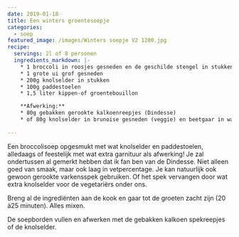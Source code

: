 ```yaml
---
date: 2019-01-18
title: Een winters groentesoepje
categories:
  - soep
featured_image: /images/Winters soepje V2 1200.jpg
recipe:
  servings: 2l of 8 personen
  ingredients_markdown: |-
    * 1 broccoli in roosjes gesneden en de geschilde stengel in stukken gesneden    * 1 grote ui grof gesneden    * 200g knolselder in stukken    * 100g paddestoelen    * 1,5 liter kippen-of groentebouillon
    **Afwerking:**     * 80g gebakken gerookte kalkoenreepjes (Dindesse)  
    * of 80g knolselder in brunoise gesneden (veggie) en beetgaar in wat olijfolie gebakken.    
---
```

Een broccolisoep opgesmukt met wat knolselder en paddestoelen, alledaags of feestelijk met wat extra garnituur als afwerking!
Je zal ondertussen al gemerkt hebben dat ik fan ben van de Dindesse. Niet alleen goed van smaak, maar ook laag in vetpercentage. Je kan natuurlijk ook gewoon gerookte varkensspek gebruiken. Of het spek vervangen door wat extra knolselder voor de vegetariërs onder ons.

<!--more-->

Breng al de ingrediënten aan de kook en gaar tot de groeten zacht zijn (20 à25 minuten).Alles mixen.
De soepborden vullen en afwerken met de gebakken kalkoen spekreepjes of de knolselder.




